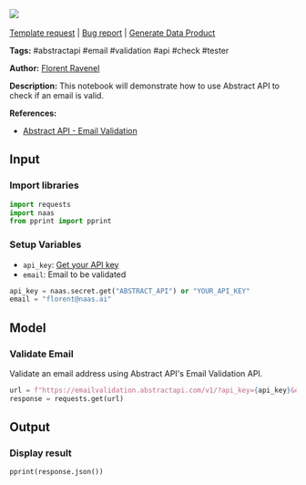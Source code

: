 <a href="https://app.naas.ai/user-redirect/naas/downloader?url=https://raw.githubusercontent.com/jupyter-naas/awesome-notebooks/master/Abstract%20API/Abstract_API_Check_Email_Validation.ipynb" target="_parent"><img src="https://naasai-public.s3.eu-west-3.amazonaws.com/Open_in_Naas_Lab.svg"/></a><br><br><a href="https://github.com/jupyter-naas/awesome-notebooks/issues/new?assignees=&labels=&template=template-request.md&title=Tool+-+Action+of+the+notebook+">Template request</a> | <a href="https://github.com/jupyter-naas/awesome-notebooks/issues/new?assignees=&labels=bug&template=bug_report.md&title=Abstract+API+-+Check+Email+Validation:+Error+short+description">Bug report</a> | <a href="https://app.naas.ai/user-redirect/naas/downloader?url=https://raw.githubusercontent.com/jupyter-naas/awesome-notebooks/master/Naas/Naas_Start_data_product.ipynb" target="_parent">Generate Data Product</a>

**Tags:** #abstractapi #email #validation #api #check #tester

**Author:** [Florent Ravenel](https://www.linkedin.com/in/florent-ravenel/)

**Description:** This notebook will demonstrate how to use Abstract API to check if an email is valid.

**References:**
- [Abstract API - Email Validation](https://app.abstractapi.com/api/email-validation/tester)

## Input

### Import libraries


```python
import requests
import naas
from pprint import pprint
```

### Setup Variables
- `api_key`: [Get your API key](https://app.abstractapi.com/signup)
- `email`: Email to be validated


```python
api_key = naas.secret.get("ABSTRACT_API") or "YOUR_API_KEY"
email = "florent@naas.ai"
```

## Model

### Validate Email

Validate an email address using Abstract API's Email Validation API.


```python
url = f"https://emailvalidation.abstractapi.com/v1/?api_key={api_key}&email={email}"
response = requests.get(url)
```

## Output

### Display result


```python
pprint(response.json())
```

 

